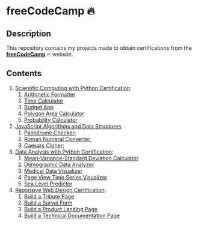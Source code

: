 # freeCodeCamp :fire:

## Description

This repository contains my projects made to obtain certifications from the [**freeCodeCamp**](https://www.freecodecamp.org/) :fire: website.

## Contents

1. [Scientific Computing with Python Certification](https://www.freecodecamp.org/certification/gpm22/scientific-computing-with-python-v7):
   1. [Arithmetic Formatter](https://replit.com/@GabrielPachco/boilerplate-arithmetic-formatter-1)
   2. [Time Calculator](https://replit.com/@GabrielPachco/boilerplate-time-calculator)
   3. [Budget App](https://replit.com/@GabrielPachco/boilerplate-budget-app)
   4. [Polygon Area Calculator](https://replit.com/@GabrielPachco/boilerplate-polygon-area-calculator)
   5. [Probability Calculator](https://replit.com/@GabrielPachco/boilerplate-probability-calculator)
2. [JavaScript Algorithms and Data Structures](https://www.freecodecamp.org/certification/gpm22/javascript-algorithms-and-data-structures):
   1. [Palindrome Checker](https://www.freecodecamp.org/learn/javascript-algorithms-and-data-structures/javascript-algorithms-and-data-structures-projects/palindrome-checker);
   2. [Roman Numeral Converter](https://www.freecodecamp.org/learn/javascript-algorithms-and-data-structures/javascript-algorithms-and-data-structures-projects/roman-numeral-converter);
   3. [Caesars Cipher](https://www.freecodecamp.org/learn/javascript-algorithms-and-data-structures/javascript-algorithms-and-data-structures-projects/caesars-cipher);
3. [Data Analysis with Python Certification](https://www.freecodecamp.org/certification/gpm22/data-analysis-with-python-v7):
   1. [Mean-Variance-Standard Deviation Calculator](https://replit.com/@GabrielPachco/boilerplate-mean-variance-standard-deviation-calculator)
   2. [Demographic Data Analyzer](https://replit.com/@GabrielPachco/boilerplate-demographic-data-analyzer)
   3. [Medical Data Visualizer](https://replit.com/@GabrielPachco/boilerplate-medical-data-visualizer)
   4. [Page View Time Series Visualizer](https://replit.com/@GabrielPachco/boilerplate-page-view-time-series-visualizer)
   5. [Sea Level Predictor](https://replit.com/@GabrielPachco/boilerplate-sea-level-predictor)
4. [Reponsive Web Design Certification](https://www.freecodecamp.org/certification/gpm22/responsive-web-design):
   1. [Build a Tribute Page](https://codepen.io/gpm22/full/jOBGpLo)
   2. [Build a Survei Form](https://codepen.io/gpm22/full/xxqXJeL)
   3. [Build a Product Landing Page](https://codepen.io/gpm22/full/rNyGodY)
   4. [Build a Technical Documentation Page](https://codepen.io/gpm22/full/jOLzqXw)

